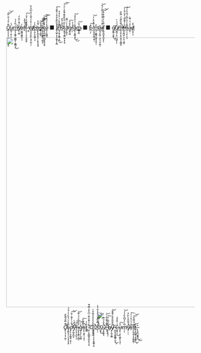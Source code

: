 
[C̸̡̨̨͓͓̖͖͔̼̬̳͎͙̯̠͌͗̎͛́͋̀̿͝͝ų̷̢̦̗̱̤̣̬͕̈́̀m̷̢̨̧̧̻̥̱͇̻͈̹͕̳̻̱̩͑̀͂̔́͐̕̚͜s̸̡̢̫͖̏̈́͊͗̐̂̈́ȯ̷̠͚̺̼͖͚̰̠̖̠̓f̶̢̈́̑̌̂̑t̵͕̙̖̹͙̜̥̭̱̱̫̂̔̄ͅ ̶̰̰̀͂̉̎͛̓̓͋̀͠W̸̢̧̘͈̤̰̙̩̖̱͎̺͔̣̦̔̔̎̍̒͂̃͛̉͒̀͆̎̓̏̕é̵̡̦̱̩͓̫̼̱̠̖͓̊̓b̶̧̢̢̪͙̮͈̞̦͙̙͈̝̭̘́͊̂͛s̵̳̩͉̲͚̾͋̏̕̚͜͝͝͝ȋ̵̘͍̝̞͙̙͍͍̦̳̜̥̇̑̿̒͝t̴̨̢̨̲͖̟̹̰̺͓̭̱̹͍̬͒̌̎̇̃̊̐͘̚͝͠ȩ̷̣̠̭̬͇̲̑̊̔̍̋͂͗̔͘͠](https://cumsoft.wixsite.com/cumsoft) ■ [I̸̡͕̺̥̣̞̞̞͚͓̙̙̻̾̆̃̏͊̀̐̄̾͑̎̌͊͒̚͠n̵̢̧̛̮͙̞͚͍͕̦̻̿̐̌̏͑̀̇̏̾̽̆̇̚͘͘͜s̴̛̮͛̄̅̔͐̎̋t̷̰̼̭̭͉̼͇͚̝͙͎͈̹̊̈̐̈́͒͊̎͌́͊̊̾̈́̒͝͠ā̵̛̭̙̪̙̞̍̀̈̈̿͂g̷̬̯̰̫͛̊̐̂͠r̵̖͔̾͗̒̚a̴̡̢̧̞̻̘̱͓͊̓͗̓̎̍̆̌̉͜͜͝ḿ̴̳̘͍̲͒̏͝](https://instagram.com/cumsoftcumsoft?igshid=YmMyMTA2M2Y=) ■ [E̴̜̤͙̽͠-̵̢̛̙͈̥̲̼͖͕̯̟̹̒̈́̄̽̑̓̔̇͝m̷̢̛͔̣̬̳̘̖̲̭͓͓̼̹̀̆ͅa̴̧̡̡͎̪̦̖̫̤͉̯͕͚̣̎ͅi̸̫̜̔̽͗͐͗͛̾̐̈́̅͋̈́̐͝l̵̢͖̝̺̫͔̞̺͙̙͑͊̀̇̓̇͌͛̽̂͐̕͝͝ͅ](cumsoft.subscribe@gmail.com) ■ [g̸̨̳͉̯̭̥͜͠ͅų̸̱̪̘̦̱̦̺̺̺̎́̈́͑͛ͅͅͅm̶̡̛̘̮͈̣̥̭̫̭̘͓̼̪͍͈̏́͌̎̏͌̈́̿̏̌̚̕̕r̵̢̭͙̲̺̗͕̙̱̦͉͚̟̓̔̔͌̆̅́̓̌̈́̄͐͐̕͠ọ̶̡͉̦̟͔͉̘͆͂̾̓͂̓͆̊́̅͐̽̓̍͝a̴͙̟̣̓͒͗̓̿̀d̸̖͓̟̜̮̐̆](https://cumsoft.gumroad.com)
<br><br>
<img src="https://github.com/cumsoft/cumsoft/blob/main/cumsoftbannerspray.jpg" width="1080" height="720" />
<p align="center">
  <img src="https://profile-counter.glitch.me/cumsoft/count.svg" />
</p>
<p align="center">
C̸̢̢̛̖̘͎͉̹͖̑͊̿̌́͂͊̏̆̕̚ͅo̴̡͚͈̖͔̹̝͔͓̞͓̞̭̿̋̀̉̈́͒̏͐̓́̑́́p̷̡̛̛̞̣̮̦͇̰͉͔̮̜͗̌̑͗̀̔͌̇̈͋̕̚͠͝ͅy̵̛̥̲͈̩̪̫̝̎̍͆̌̀̚̚r̴̙̠̟̗̝̤͈͔͎̊̔̊͝ḭ̵̧̞̤̝̳̣̦̻̮̓̅͗̑̎̈́́̇͊̄͘͝g̵̘̗̘̙͎̲͔̻̽̀͗͝h̴̨̢̛̦̭͍͉̠̮̜̱̃͊̌̏̎̚͠t̷̻̳̎͑̾ ̷̧̥͙̝̲̲̺̱͙̲͙͙͕̗͍͊̌̉͛͊͋̃̄̈̇͆̔̌̽̿́͊©̸̢̧͕̯̙̠̞̹̥̖̱̥̳̖̤̥́ ̸̣̼̭̪̜̪̃̆̎̒̊̑͋͒͌̓̎͛̚̚2̷̟̜̦̓́̿̽̏̌͛̈́̀̔̉͋̉̾0̷̯̬̞̀̅̽̒̇͛͆̉̕͜͝͝2̴̝̯̟̺̟̘͗̀̎̓̎̿͘̚2̶̢̱͉̗̔̈̐͑̌̂͋͑͛̚͝ ̶̨̹͔̖̟̱̓̐̅̎͆͗̈́͠b̸̑ͅẏ̸̢̙̪̝͚̲͂̂̎̅͋̎̌̉̎͊̌̄͘̚̚͝ ̶̤̲̲̮͎͚̖̻͇̦̰͙͑͜ͅC̶͕̱͉̤̩̾͗̏̎͒̒͜ư̴̧͓̜̗͎̜͚̮̙̤͔̟̓̎͠ͅm̷̛̹̦̖̍͆̀̀̒̅͆̀̏̾̍̉͝ş̸̜̠͕̈́́̄̃̑̐̀̀̏͒̇̚̚o̵̦̔̈́́̈́̆̈́̈́͘̚͠f̴̨̛͎̫̘̼̘̘̥̼̱̦͇̦͊̈́̅̅̑͋͝͝ṯ̸̹̬̪͚͓͎͓͈͇̖̂͜͝ͅ.̶̨̨̡̛̪͖͓͇̫͑͜͜
</p>
<br><br>


